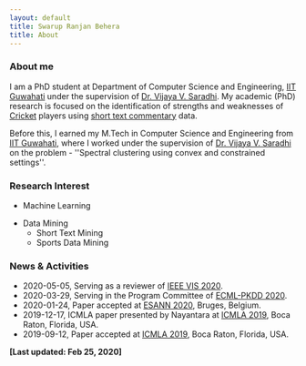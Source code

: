 ```yaml
---
layout: default
title: Swarup Ranjan Behera
title: About
---
```


<p><h3>About me</h3></p>

I am a PhD student at Department of Computer Science and Engineering, [IIT Guwahati](https://www.iitg.ac.in/) under the supervision of [Dr. Vijaya V. Saradhi](https://www.iitg.ac.in/saradhi/personal.html). My academic (PhD) research is focused on the identification of strengths and weaknesses of [Cricket](https://en.wikipedia.org/wiki/Cricket) players using [short text commentary](https://www.espncricinfo.com/story/_/id/21842785/siddhartha-vaidyanathan-online-cricket-text-commentary-pioneer-robert-elz) data. 

Before this, I earned my M.Tech in Computer Science and Engineering from [IIT Guwahati](https://www.iitg.ac.in/), where I worked under the supervision of [Dr. Vijaya V. Saradhi](https://www.iitg.ac.in/saradhi/personal.html) on the problem - ''Spectral clustering using convex and constrained settings''.

<p><h3>Research Interest</h3></p>

* Machine Learning
+ Data Mining
  - Short Text Mining
  - Sports Data Mining

<p><h3>News & Activities</h3></p>

* 2020-05-05,  Serving as a reviewer of [IEEE VIS 2020](http://ieeevis.org/year/2020/welcome/).
* 2020-03-29,  Serving in the Program Committee of [ECML-PKDD 2020](http://ieeevis.org/year/2020/welcome).
* 2020-01-24,  Paper accepted at [ESANN 2020](https://www.esann.org/), Bruges, Belgium.
* 2019-12-17,  ICMLA paper presented by Nayantara at [ICMLA 2019](https://www.icmla-conference.org), Boca Raton, Florida, USA.
* 2019-09-12,  Paper accepted at [ICMLA 2019](https://www.icmla-conference.org), Boca Raton, Florida, USA.

**[Last updated: Feb 25, 2020]**
